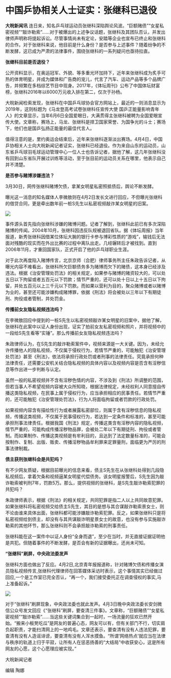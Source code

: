 # 中国乒协相关人士证实：张继科已退役

**大皖新闻讯**
连日来，知名乒乓球运动员张继科深陷舆论风波。“巨额赌债”“女星私密视频”“敲诈勒索”……对于被爆出的上述争议话题，张继科及其团队否认，并发出律师声明称将提起诉讼。尽管事情尚未有定论，安踏等企业也宣布已终止和张继科的合作。对于张继科来说，他目前是什么身份？是否参与上述事件？随着纷争的不断发酵，这已成为严肃的法律事件，围绕张继科的一系列疑问也亟待拉直。

**张继科目前是否退役？**

公开资料显示，在奥运冠军、外貌、等多重光环加持下，近年来张继科成为炙手可热的体育明星，并成为媒体和广告商的宠儿，代言了汽车、运动产品等多个品牌广告，并频繁在多档综艺节目中现身。2017年，《体坛周刊》公布了中国体坛财富榜，张继科2016年以6000万元收入排在第二，仅次于孙杨。

大皖新闻检索发现，张继科在中国乒乓球协会官方网站上，最近的一则消息显示为2019年，这则标题为《马龙登高考试卷张继科任宣传大使
国乒正能量影响青年人》的文章显示，当年6月6日全国爱眼日，大满贯得主张继科被聘为全国爱眼宣传大使。文章称，赛场上，马龙、张继科是捍卫国家荣誉、为国争光的斗士；赛场下，他们也是国乒弘扬正能量的最佳代言人。

值得注意的是，里约奥运会结束后，近年来张继科逐渐淡出赛场。4月4日，中国乒协相关人士向大皖新闻记者证实，张继科已经退役。作为来自山东的运动员，山东省乒乓球羽毛球运动管理中心一位人士也告诉记者，据他了解，这几年张继科没有回到山东省队开展过训练等活动，至于张目前的运动员关系在哪里，他表示自己并不清楚。

**是否参与赌博涉嫌违法？**

3月30日，网传张继科赌博欠债，拿某女明星私密照抵债后，舆论不断发酵。

曝光这一消息的知名媒体人李微敖则在4月2日发长文进行回应，不但曝光张继科的借贷合同，更是牵出数年前一桩S先生以私密视频敲诈某女明星的旧案。

![](https://inews.gtimg.com/news_bt/Og4ykXffYQgkdSRKc7bBMf32s4lcrmzomdA1WPwSE1Vn8AA/1000)

事件源头首先指向张继科涉嫌的赌博问题。记者了解到，张继科此前已有多次深陷赌博的传闻。2004年10月，张继科因违反队规被退回省队。据《体坛周报》当年报道，新秀张继科因借某位体坛大腕的银行卡参与博彩性质的“游戏”，输钱后无法面对残酷的现实而在外出比赛的过程中离队出走。几经辗转后才被找到。直到2006年11月，才重回国家队，正式开启了他的乒乓球职业生涯。

对于此次再度陷入赌博传言，北京京师（合肥）律师事务所主任朱政告诉记者，从曝光内容不难看出，张继科所欠巨额债务多为赌博而欠下的赌债，这本身已经涉及违法。根据《治安管理处罚法》的相关规定，如果参与赌博的赌资较大的，可以处五日以下拘留或者五百元以下罚款；情节严重的，还可以处十日以上十五日以下拘留，并处五百元以上三千元以下罚款。而如果以营利为目的，聚众赌博或者以赌博为业的，甚至还可能涉嫌构成赌博罪，依据《刑法》将会被处以三年以下有期徒刑、拘役或者管制，并处罚金。

**传播前女友隐私视频违法吗？**

在李微敖回应中提到的一桩S先生以私密视频敲诈某女明星的旧案中，据他了解，张继科在此案中以证人身份出现，证实了拍前女友私密视频和照片，并将视频中的一段给S先生看等“实锤”。那么传播前女友隐私视频违法吗？

朱政律师认为，在S先生的敲诈勒索案件中，视频来源是一大关键。因为，未经允许传播他人的隐私视频，不仅属于侵权行为，若情节严重的，可能触犯《治安管理处罚法》甚至《刑法》，依法将承担行政处罚或者刑事的法律责任。究竟承担何种法律责任，还需要公安机关结合隐私视频的具体内容以及视频内容是否含有淫秽信息等作出进一步判断与认定。

虽然一般的私密视频并不含有淫秽色情的内容，不涉及到《刑法》所调整的范围，但若当事人不希望视频内容被大众所知晓，根据法律规定，未经权利人同意擅自传播这类隐私视频，在民事上属于侵权行为，应当承担相应的民事责任。若情节严重的，还可能触犯《治安管理处罚法》，行为人将面临拘留或者罚款的行政处罚。

如果视频内容含有描绘性行为或者展露私密部位，则属于含有淫秽信息的隐私视频，传播这类视频，不仅属于民事侵权行为，若达到一定条件和标准的，甚至可能承担刑事法律责任。根据我国《刑法》规定，传播这类含有淫秽内容的隐私视频，情节严重的，可能构成传播淫秽物品罪，会被处二年以下有期徒刑、拘役或者管制。而如果制作、传播这类视频是有牟利目的，且达到了法定数量标准的，可能会按制作、复制、出版、贩卖、传播淫秽物品牟利罪来定罪量刑，面临更为严厉的刑事法律制裁。

**债主获刑张继科会是共犯吗？**

有不少网友质疑，根据目前曝光的信息来看，债主S先生在从张继科处得到几段隐私视频后，拿着欠条和视频逼某女明星代偿债务。该女明星报警后，S先生因为敲诈勒索被判刑7年，罚款5万。那么，提供视频的张继科，是S先生敲诈勒索犯罪的共犯吗？

朱政律师表示，根据《刑法》的相关规定，共同犯罪是指二人以上共同故意犯罪。如果张继科将私密视频交给债主S先生，其目的是想与其合谋敲诈勒索景女士，则不论由谁来具体出面，张继科都可能涉嫌敲诈勒索犯罪。反之，如果张继科只是将私密视频给到债主，却没有与其共谋敲诈明星景女士的故意，也没有参与实施敲诈勒索的其他环节，那么张继科则不会承担敲诈勒索的刑事责任。

张继科能在这一案件中以证人身份“全身而退”，至少在当时，并无直接证据证明他是共犯。但随着事件的不断发酵，是否会有新的证据曝出，还尚未可知。

**“张继科”刷屏，中央政法委发声**

张继科方面也做出了反应。4月2日,北京青年报报道称，针对赌博欠债和传播女演员隐私视频传言,张继科代理律师在回答媒体采访时表示，这个事情其实已经做过回应,一个是工作室已完全否认，“再一个，我们接受委托正在调查侵权的事实,马上准备起诉。”

![](https://inews.gtimg.com/news_bt/OKzoyLoHfcW6NXzAsERZqdTLH66n-tQGNl9lvnDMw9A20AA/1000)

对于“张继科”刷屏现象，中央政法委也就此发声。4月3日晚中央政法委长安剑微信公众号发文回应《“张继科”刷屏，要查清三件事》。文章称，“巨额赌债”“女星私密视频”“敲诈勒索”……当这些关键词集合到一起时，一场流量的狂欢已然开始。“搬来小板凳吃瓜”是网友的普遍心态，网友可以有，但有关部门不行，切实肩负起职责，才能扫清网上的一地鸡毛。文章还表示，要查清有没有人违法犯罪，要查清有没有人造谣诽谤，要查清有没有人浑水摸鱼。“所谓‘网络热点’就应当在法律与秩序的轨道上归于平寂，让所有人在惩恶扬善的“大结局”中收获安心，这是所有网友的心愿，这个心愿理应被实现。”

大皖新闻记者

编辑 陶娜

